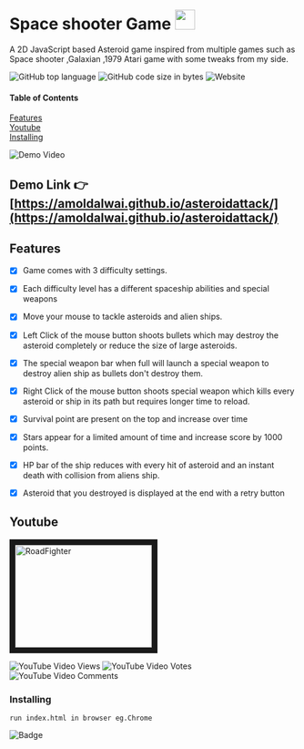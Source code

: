 



# Space shooter Game    <img src="https://emojis.slackmojis.com/emojis/images/1598464721/10276/space.png?1598464721"  width="35" height="35" />

A 2D JavaScript based Asteroid game inspired from multiple games such as Space shooter ,Galaxian ,1979 Atari game with some tweaks from my side.


![GitHub top language](https://img.shields.io/github/languages/top/amoldalwai/asteroidattack?style=plastic)
![GitHub code size in bytes](https://img.shields.io/github/languages/code-size/amoldalwai/asteroidattack?style=plastic)
![Website](https://img.shields.io/website?style=plastic&url=https%3A%2F%2Famoldalwai.github.io%2Fasteroidattack%2F)

#### Table of Contents  
[Features](#Features)  
[Youtube](#Youtube)\
[Installing](#Installing)


![Demo Video](https://j.gifs.com/91WYY4.gif)

## Demo Link :point_right: [https://amoldalwai.github.io/asteroidattack/](https://amoldalwai.github.io/asteroidattack/)




## Features 

- [x] Game comes with 3 difficulty settings.<br>
- [x] Each difficulty level has a different spaceship abilities and special weapons<br>
- [x] Move your mouse to tackle asteroids and alien ships.<br>
- [x] Left Click of the mouse button shoots bullets which may destroy the asteroid completely or reduce the size of large asteroids.<br>
- [x] The special weapon bar when full will launch a special weapon to destroy alien ship as bullets don't destroy them.<br>
- [x] Right Click of the mouse button shoots special weapon which kills every asteroid or ship in its path but requires longer time to reload.<br>
- [x] Survival point are present on the top and increase over time <br>
- [x] Stars appear for a limited amount of time and increase score by 1000 points.<br>
- [x] HP bar of the ship reduces with every hit of asteroid and an instant death with collision from aliens ship.<br>
- [x] Asteroid that you destroyed  is displayed at the end with a retry button<br>





## Youtube

<a href="http://www.youtube.com/watch?feature=player_embedded&v=xbLiOk_L_eM
" target="_blank"><img src="http://img.youtube.com/vi/xbLiOk_L_eM/0.jpg" 
alt="RoadFighter " width="240" height="180" border="10" /></a>

![YouTube Video Views](https://img.shields.io/youtube/views/xbLiOk_L_eM?style=plastic)
![YouTube Video Votes](https://img.shields.io/youtube/likes/xbLiOk_L_eM?style=social&withDislikes)
![YouTube Video Comments](https://img.shields.io/youtube/comments/xbLiOk_L_eM?style=social)


### Installing

```
run index.html in browser eg.Chrome
```


![Badge](https://img.shields.io/badge/Made%20by-Amol%20Dalwai-red?style=for-the-badge)

